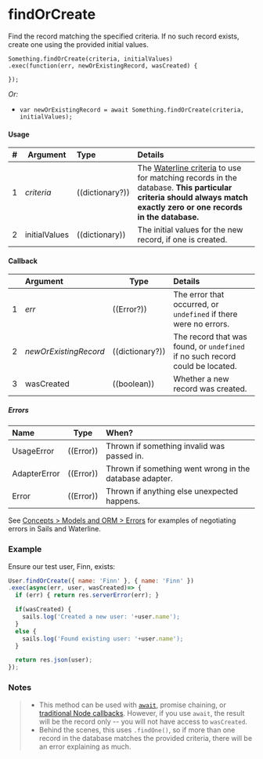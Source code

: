 # findOrCreate

Find the record matching the specified criteria.  If no such record exists, create one using the provided initial values.

```usage
Something.findOrCreate(criteria, initialValues)
.exec(function(err, newOrExistingRecord, wasCreated) {

});
```

_Or:_

+ `var newOrExistingRecord = await Something.findOrCreate(criteria, initialValues);`


#### Usage

| # | Argument      | Type                  | Details    |
|---|---------------|:----------------------|:-----------|
| 1 | _criteria_    | ((dictionary?))       | The [Waterline criteria](http://sailsjs.com/documentation/concepts/models-and-orm/query-language) to use for matching records in the database.  **This particular criteria should always match exactly zero or one records in the database.**
| 2 |  initialValues | ((dictionary))       | The initial values for the new record, if one is created.



#### Callback
|   |     Argument            | Type                | Details |
|---|:------------------------|---------------------|:---------------------------------------------------------------------------------|
| 1 |    _err_                | ((Error?))          | The error that occurred, or `undefined` if there were no errors.
| 2 | _newOrExistingRecord_   | ((dictionary?))     | The record that was found, or `undefined` if no such record could be located.
| 3 | wasCreated              | ((boolean))         | Whether a new record was created.


##### Errors

|     Name        | Type                | When? |
|:----------------|---------------------|:---------------------------------------------------------------------------------|
| UsageError      | ((Error))           | Thrown if something invalid was passed in.
| AdapterError    | ((Error))           | Thrown if something went wrong in the database adapter.
| Error           | ((Error))           | Thrown if anything else unexpected happens.

See [Concepts > Models and ORM > Errors](https://sailsjs.com/documentation/concepts/models-and-orm/errors) for examples of negotiating errors in Sails and Waterline.


### Example

Ensure our test user, Finn, exists:

```javascript
User.findOrCreate({ name: 'Finn' }, { name: 'Finn' })
.exec(async(err, user, wasCreated)=> {
  if (err) { return res.serverError(err); }

  if(wasCreated) {
    sails.log('Created a new user: '+user.name');
  }
  else {
    sails.log('Found existing user: '+user.name');
  }

  return res.json(user);
});
```

### Notes
> + This method can be used with [`await`](https://github.com/mikermcneil/parley/tree/49c06ee9ed32d9c55c24e8a0e767666a6b60b7e8#usage), promise chaining, or [traditional Node callbacks](https://sailsjs.com/documentation/reference/waterline-orm/queries/exec). However, if you use `await`, the result will be the record only -- you will not have access to `wasCreated`.
> + Behind the scenes, this uses `.findOne()`, so if more than one record in the database matches the provided criteria, there will be an error explaining as much.

<docmeta name="displayName" value=".findOrCreate()">
<docmeta name="pageType" value="method">
